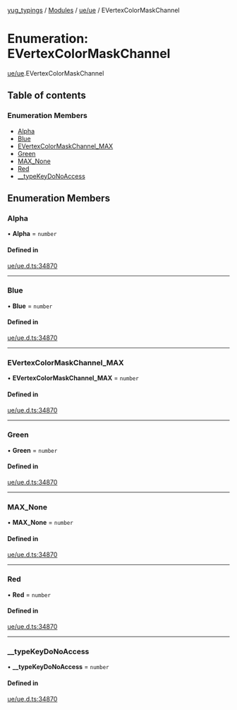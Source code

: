 [yug_typings](../README.md) / [Modules](../modules.md) / [ue/ue](../modules/ue_ue.md) / EVertexColorMaskChannel

# Enumeration: EVertexColorMaskChannel

[ue/ue](../modules/ue_ue.md).EVertexColorMaskChannel

## Table of contents

### Enumeration Members

- [Alpha](ue_ue.EVertexColorMaskChannel.md#alpha)
- [Blue](ue_ue.EVertexColorMaskChannel.md#blue)
- [EVertexColorMaskChannel\_MAX](ue_ue.EVertexColorMaskChannel.md#evertexcolormaskchannel_max)
- [Green](ue_ue.EVertexColorMaskChannel.md#green)
- [MAX\_None](ue_ue.EVertexColorMaskChannel.md#max_none)
- [Red](ue_ue.EVertexColorMaskChannel.md#red)
- [\_\_typeKeyDoNoAccess](ue_ue.EVertexColorMaskChannel.md#__typekeydonoaccess)

## Enumeration Members

### Alpha

• **Alpha** = `number`

#### Defined in

[ue/ue.d.ts:34870](https://github.com/YugMetaverse/yug_typings/blob/b7d9b19/ue/ue.d.ts#L34870)

___

### Blue

• **Blue** = `number`

#### Defined in

[ue/ue.d.ts:34870](https://github.com/YugMetaverse/yug_typings/blob/b7d9b19/ue/ue.d.ts#L34870)

___

### EVertexColorMaskChannel\_MAX

• **EVertexColorMaskChannel\_MAX** = `number`

#### Defined in

[ue/ue.d.ts:34870](https://github.com/YugMetaverse/yug_typings/blob/b7d9b19/ue/ue.d.ts#L34870)

___

### Green

• **Green** = `number`

#### Defined in

[ue/ue.d.ts:34870](https://github.com/YugMetaverse/yug_typings/blob/b7d9b19/ue/ue.d.ts#L34870)

___

### MAX\_None

• **MAX\_None** = `number`

#### Defined in

[ue/ue.d.ts:34870](https://github.com/YugMetaverse/yug_typings/blob/b7d9b19/ue/ue.d.ts#L34870)

___

### Red

• **Red** = `number`

#### Defined in

[ue/ue.d.ts:34870](https://github.com/YugMetaverse/yug_typings/blob/b7d9b19/ue/ue.d.ts#L34870)

___

### \_\_typeKeyDoNoAccess

• **\_\_typeKeyDoNoAccess** = `number`

#### Defined in

[ue/ue.d.ts:34870](https://github.com/YugMetaverse/yug_typings/blob/b7d9b19/ue/ue.d.ts#L34870)
